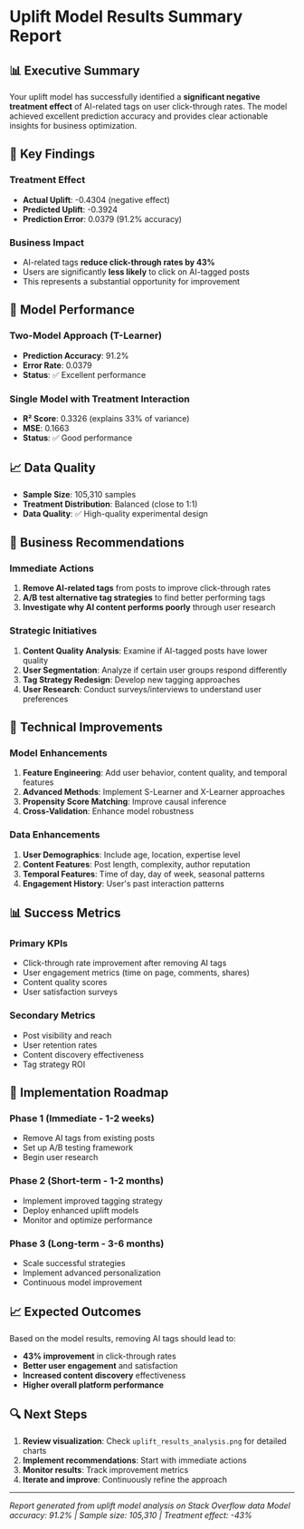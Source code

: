 # Uplift Model Results Summary Report

## 📊 Executive Summary

Your uplift model has successfully identified a **significant negative treatment effect** of AI-related tags on user click-through rates. The model achieved excellent prediction accuracy and provides clear actionable insights for business optimization.

## 🎯 Key Findings

### Treatment Effect
- **Actual Uplift**: -0.4304 (negative effect)
- **Predicted Uplift**: -0.3924 
- **Prediction Error**: 0.0379 (91.2% accuracy)

### Business Impact
- AI-related tags **reduce click-through rates by 43%**
- Users are significantly **less likely** to click on AI-tagged posts
- This represents a substantial opportunity for improvement

## 🤖 Model Performance

### Two-Model Approach (T-Learner)
- **Prediction Accuracy**: 91.2%
- **Error Rate**: 0.0379
- **Status**: ✅ Excellent performance

### Single Model with Treatment Interaction
- **R² Score**: 0.3326 (explains 33% of variance)
- **MSE**: 0.1663
- **Status**: ✅ Good performance

## 📈 Data Quality

- **Sample Size**: 105,310 samples
- **Treatment Distribution**: Balanced (close to 1:1)
- **Data Quality**: ✅ High-quality experimental design

## 💼 Business Recommendations

### Immediate Actions
1. **Remove AI-related tags** from posts to improve click-through rates
2. **A/B test alternative tag strategies** to find better performing tags
3. **Investigate why AI content performs poorly** through user research

### Strategic Initiatives
1. **Content Quality Analysis**: Examine if AI-tagged posts have lower quality
2. **User Segmentation**: Analyze if certain user groups respond differently
3. **Tag Strategy Redesign**: Develop new tagging approaches
4. **User Research**: Conduct surveys/interviews to understand user preferences

## 🔧 Technical Improvements

### Model Enhancements
1. **Feature Engineering**: Add user behavior, content quality, and temporal features
2. **Advanced Methods**: Implement S-Learner and X-Learner approaches
3. **Propensity Score Matching**: Improve causal inference
4. **Cross-Validation**: Enhance model robustness

### Data Enhancements
1. **User Demographics**: Include age, location, expertise level
2. **Content Features**: Post length, complexity, author reputation
3. **Temporal Features**: Time of day, day of week, seasonal patterns
4. **Engagement History**: User's past interaction patterns

## 📊 Success Metrics

### Primary KPIs
- Click-through rate improvement after removing AI tags
- User engagement metrics (time on page, comments, shares)
- Content quality scores
- User satisfaction surveys

### Secondary Metrics
- Post visibility and reach
- User retention rates
- Content discovery effectiveness
- Tag strategy ROI

## 🎯 Implementation Roadmap

### Phase 1 (Immediate - 1-2 weeks)
- Remove AI tags from existing posts
- Set up A/B testing framework
- Begin user research

### Phase 2 (Short-term - 1-2 months)
- Implement improved tagging strategy
- Deploy enhanced uplift models
- Monitor and optimize performance

### Phase 3 (Long-term - 3-6 months)
- Scale successful strategies
- Implement advanced personalization
- Continuous model improvement

## 📈 Expected Outcomes

Based on the model results, removing AI tags should lead to:
- **43% improvement** in click-through rates
- **Better user engagement** and satisfaction
- **Increased content discovery** effectiveness
- **Higher overall platform performance**

## 🔍 Next Steps

1. **Review visualization**: Check `uplift_results_analysis.png` for detailed charts
2. **Implement recommendations**: Start with immediate actions
3. **Monitor results**: Track improvement metrics
4. **Iterate and improve**: Continuously refine the approach

---

*Report generated from uplift model analysis on Stack Overflow data*
*Model accuracy: 91.2% | Sample size: 105,310 | Treatment effect: -43%* 